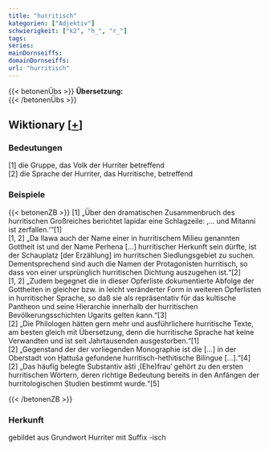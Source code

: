 ```yaml
---
title: "hurritisch"
kategorien: ["Adjektiv"]
schwierigkeit: ["k2", "h_", "r_"]
tags:
series:
mainDornseiffs:
domainDornseiffs:
url: "hurritisch"
---
```


{{< betonenÜbs >}}
**Übersetzung:**  
{{< /betonenÜbs >}}

## Wiktionary [[+](https://de.wiktionary.org/wiki/hurritisch)]

### Bedeutungen
[1] die Gruppe, das Volk der Hurriter betreffend  
[2] die Sprache der Hurriter, das Hurritische, betreffend  

### Beispiele
{{< betonenZB >}}
[1] „Über den dramatischen Zusammenbruch des hurritischen Großreiches berichtet lapidar eine Schlagzeile: ‚… und Mitanni ist zerfallen.‘“[1]  
[1, 2] „Da Ilawa auch der Name einer in hurritischem Milieu genannten Gottheit ist und der Name Perhena […] hurritischer Herkunft sein dürfte, ist der Schauplatz [der Erzählung] im hurritschen Siedlungsgebiet zu suchen. Dementsprechend sind auch die Namen der Protagonisten hurritisch, so dass von einer ursprünglich hurritischen Dichtung auszugehen ist.“[2]  
[1, 2] „Zudem begegnet die in dieser Opferliste dokumentierte Abfolge der Gottheiten in gleicher bzw. in leicht veränderter Form in weiteren Opferlisten in hurritischer Sprache, so daß sie als repräsentativ für das kultische Pantheon und seine Hierarchie innerhalb der hurritischen Bevölkerungsschichten Ugarits gelten kann.“[3]  
[2] „Die Philologen hätten gern mehr und ausführlichere hurritische Texte, am besten gleich mit Übersetzung, denn die hurritische Sprache hat keine Verwandten und ist seit Jahrtausenden ausgestorben.“[1]  
[2] „Gegenstand der der vorliegenden Monographie ist die […] in der Oberstadt von Ḫattuša gefundene hurritisch-hethitische Bilingue […].“[4]  
[2] „Das häufig belegte Substantiv ašti ‚(Ehe)frau‘ gehört zu den ersten hurritischen Wörtern, deren richtige Bedeutung bereits in den Anfängen der hurritologischen Studien bestimmt wurde.“[5]  

{{< /betonenZB >}}
### Herkunft
gebildet aus Grundwort Hurriter mit Suffix -isch  


